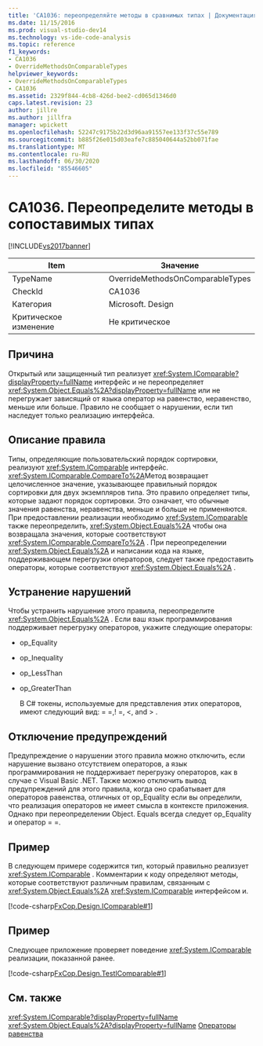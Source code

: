 ```yaml
---
title: 'CA1036: переопределяйте методы в сравнимых типах | Документация Майкрософт'
ms.date: 11/15/2016
ms.prod: visual-studio-dev14
ms.technology: vs-ide-code-analysis
ms.topic: reference
f1_keywords:
- CA1036
- OverrideMethodsOnComparableTypes
helpviewer_keywords:
- OverrideMethodsOnComparableTypes
- CA1036
ms.assetid: 2329f844-4cb8-426d-bee2-cd065d1346d0
caps.latest.revision: 23
author: jillre
ms.author: jillfra
manager: wpickett
ms.openlocfilehash: 52247c9175b22d3d96aa91557ee133f37c55e789
ms.sourcegitcommit: b885f26e015d03eafe7c885040644a52bb071fae
ms.translationtype: MT
ms.contentlocale: ru-RU
ms.lasthandoff: 06/30/2020
ms.locfileid: "85546605"
---
```

# <a name="ca1036-override-methods-on-comparable-types"></a>CA1036. Переопределите методы в сопоставимых типах
[!INCLUDE[vs2017banner](../includes/vs2017banner.md)]

|Item|Значение|
|-|-|
|TypeName|OverrideMethodsOnComparableTypes|
|CheckId|CA1036|
|Категория|Microsoft. Design|
|Критическое изменение|Не критическое|

## <a name="cause"></a>Причина
 Открытый или защищенный тип реализует <xref:System.IComparable?displayProperty=fullName> интерфейс и не переопределяет <xref:System.Object.Equals%2A?displayProperty=fullName> или не перегружает зависящий от языка оператор на равенство, неравенство, меньше или больше. Правило не сообщает о нарушении, если тип наследует только реализацию интерфейса.

## <a name="rule-description"></a>Описание правила
 Типы, определяющие пользовательский порядок сортировки, реализуют <xref:System.IComparable> интерфейс. <xref:System.IComparable.CompareTo%2A>Метод возвращает целочисленное значение, указывающее правильный порядок сортировки для двух экземпляров типа. Это правило определяет типы, которые задают порядок сортировки. Это означает, что обычные значения равенства, неравенства, меньше и больше не применяются. При предоставлении реализации необходимо <xref:System.IComparable> также переопределить, <xref:System.Object.Equals%2A> чтобы она возвращала значения, которые соответствуют <xref:System.IComparable.CompareTo%2A> . При переопределении <xref:System.Object.Equals%2A> и написании кода на языке, поддерживающем перегрузки операторов, следует также предоставить операторы, которые соответствуют <xref:System.Object.Equals%2A> .

## <a name="how-to-fix-violations"></a>Устранение нарушений
 Чтобы устранить нарушение этого правила, переопределите <xref:System.Object.Equals%2A> . Если ваш язык программирования поддерживает перегрузку операторов, укажите следующие операторы:

- op_Equality

- op_Inequality

- op_LessThan

- op_GreaterThan

  В C# токены, используемые для представления этих операторов, имеют следующий вид: = =,! =, \<, and > .

## <a name="when-to-suppress-warnings"></a>Отключение предупреждений
 Предупреждение о нарушении этого правила можно отключить, если нарушение вызвано отсутствием операторов, а язык программирования не поддерживает перегрузку операторов, как в случае с Visual Basic .NET. Также можно отключить вывод предупреждений для этого правила, когда оно срабатывает для операторов равенства, отличных от op_Equality если вы определили, что реализация операторов не имеет смысла в контексте приложения. Однако при переопределении Object. Equals всегда следует op_Equality и оператор = =.

## <a name="example"></a>Пример
 В следующем примере содержится тип, который правильно реализует <xref:System.IComparable> . Комментарии к коду определяют методы, которые соответствуют различным правилам, связанным с <xref:System.Object.Equals%2A> <xref:System.IComparable> интерфейсом и.

 [!code-csharp[FxCop.Design.IComparable#1](../snippets/csharp/VS_Snippets_CodeAnalysis/FxCop.Design.IComparable/cs/FxCop.Design.IComparable.cs#1)]

## <a name="example"></a>Пример
 Следующее приложение проверяет поведение <xref:System.IComparable> реализации, показанной ранее.

 [!code-csharp[FxCop.Design.TestIComparable#1](../snippets/csharp/VS_Snippets_CodeAnalysis/FxCop.Design.TestIComparable/cs/FxCop.Design.TestIComparable.cs#1)]

## <a name="see-also"></a>См. также
 <xref:System.IComparable?displayProperty=fullName> <xref:System.Object.Equals%2A?displayProperty=fullName>
 [Операторы равенства](https://msdn.microsoft.com/library/bc496a91-fefb-4ce0-ab4c-61f09964119a)
